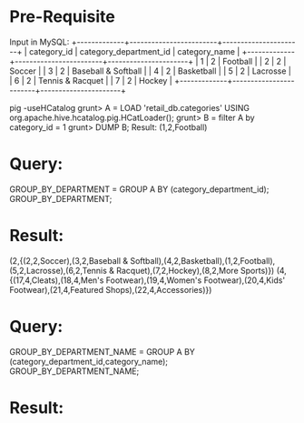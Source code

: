 Pre-Requisite
===============================

Input in MySQL:
+-------------+------------------------+----------------------+
| category_id | category_department_id | category_name        |
+-------------+------------------------+----------------------+
|           1 |                      2 | Football             |
|           2 |                      2 | Soccer               |
|           3 |                      2 | Baseball & Softball  |
|           4 |                      2 | Basketball           |
|           5 |                      2 | Lacrosse             |
|           6 |                      2 | Tennis & Racquet     |
|           7 |                      2 | Hockey               |
+-------------+------------------------+----------------------+

pig -useHCatalog
grunt> A = LOAD 'retail_db.categories' USING org.apache.hive.hcatalog.pig.HCatLoader();
grunt> B = filter A by category_id = 1
grunt> DUMP B;
Result: (1,2,Football)

Query:
============
GROUP_BY_DEPARTMENT = GROUP A BY (category_department_id);
GROUP_BY_DEPARTMENT;

Result:
===========
(2,{(2,2,Soccer),(3,2,Baseball & Softball),(4,2,Basketball),(1,2,Football),(5,2,Lacrosse),(6,2,Tennis & Racquet),(7,2,Hockey),(8,2,More Sports)})
(4,{(17,4,Cleats),(18,4,Men's Footwear),(19,4,Women's Footwear),(20,4,Kids' Footwear),(21,4,Featured Shops),(22,4,Accessories)})

Query:
============
GROUP_BY_DEPARTMENT_NAME = GROUP A BY (category_department_id,category_name);
GROUP_BY_DEPARTMENT_NAME;

Result:
===========
